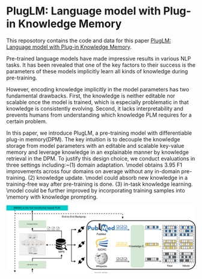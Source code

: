 # PlugLM: Language model with Plug-in Knowledge Memory

This reposotory contains the code and data for this paper [PlugLM: Language model with Plug-in Knowledge Memory](https://openreview.net/forum?id=Plr5l7r0jY6). 

Pre-trained language models have made impressive results in various NLP tasks. It has been revealed that one of the key factors to their success is the parameters of these models implicitly learn all kinds of knowledge during pre-training.

However, encoding knowledge implicitly in the model parameters has two fundamental drawbacks. First, the knowledge is neither editable nor scalable once the model is trained, which is especially problematic in that knowledge is consistently evolving. Second, it lacks interpretability and prevents humans from understanding which knowledge PLM requires for a certain problem. 

In this paper, we introduce PlugLM, a pre-training model with differentiable plug-in memory(DPM). The key intuition is to decouple the knowledge storage from model parameters with an editable and scalable key-value memory and leverage knowledge in an explainable manner by knowledge retrieval in the DPM. 
To justify this design choice, we conduct evaluations in three settings including:~(1) domain adaptation. \model obtains 3.95 F1 improvements across four domains on average without any in-domain pre-training. (2) knowledge update. \model could absorb new knowledge in a training-free way after pre-training is done. (3) in-task knowledge learning. \model could be further improved by incorporating training samples into \memory with knowledge prompting.

![model](assets/model.svg)
